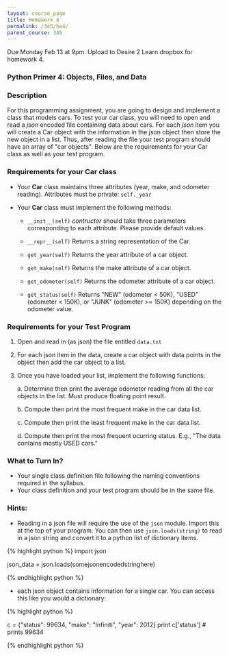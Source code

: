 ```yaml
---
layout: course_page
title: Homework 4
permalink: /345/hw4/
parent_course: 345
---
```


Due Monday Feb 13 at 9pm. Upload to Desire 2 Learn dropbox for homework 4.

### Python Primer 4: Objects, Files, and Data


### Description
For this programming assignment, you are going to design and implement a class that models cars. To test your car class, you will need to open and read a *json* encoded file containing data about cars. For each *json* item you will create a Car object with the information in the json object then store the new object in a list. Thus, after reading the file your test program should have an array of "car objects". Below are the requirements for your Car class as well as your test program.

### Requirements for your Car class
- Your **Car** class maintains three attributes (year, make, and odometer reading). Attributes must be private: ```self._year```
- Your **Car** class must implement the following methods:

	- ```__init__(self)``` *contructor* should take three parameters corresponding to each attribute. Please provide default values.
	
	- ```__repr__(self)``` Returns a string representation of the Car.
	
	- ```get_year(self)``` Returns the year attribute of a car object.

	- ```get_make(self)``` Returns the make attribute of a car object.

	- ```get_odometer(self)``` Returns the odometer attribute of a car object.

	- ```get_status(self)``` Returns "NEW" (odometer < 50K), "USED" (odometer < 150K), or "JUNK" (odometer >= 150K) depending on the odometer value. 
	
### Requirements for your Test Program
1. Open and read in (as json) the file entitled ```data.txt```

2. For each json item in the data, create a car object with data points in the object then add the car object to a list.

3. Once you have loaded your list, implement the following functions:
	
	a. Determine then print the average odometer reading from all the car objects in the list. Must produce floating point result.
	
	b. Compute then print the most frequent make in the car data list.
	
	c. Compute then print the least frequent make in the car data list.
	
	d. Compute then print the most frequent ocurring status. E.g., "The data contains mostly USED cars."



### What to Turn In?
- Your single class definition file following the naming conventions required in the syllabus.
- Your class definition and your test program should be in the same file.

### Hints:
- Reading in a json file will require the use of the ```json``` module. Import this at the top of your program. You can then use ```json.loads(string)``` to read in a json string and convert it to a python list of dictionary items.

{% highlight python %}
import json

json_data = json.loads(somejsonencodedstringhere)

{% endhighlight python %}

- each json object contains information for a single car. You can access this like you would a dictionary:

{% highlight python %}

c = {"status": 99634, "make": "Infiniti", "year": 2012}
print c['status'] # prints 99634

{% endhighlight python %}





